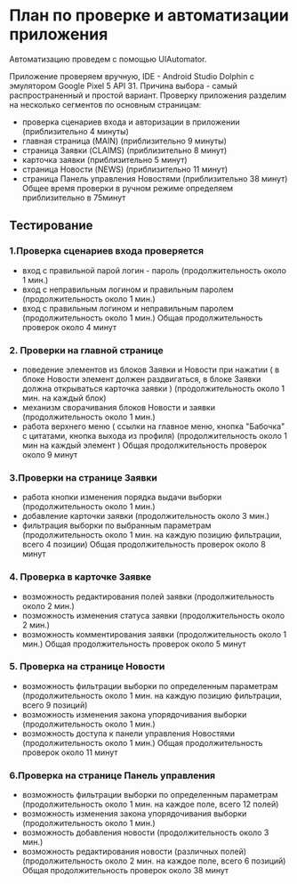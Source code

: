 
# План по проверке и автоматизации приложения


Автоматизацию проведем с помощью UIAutomator.

Приложение проверяем вручную, IDE - Android Studio Dolphin c эмулятором Google Pixel 5 API 31. Причина выбора - самый распространенный и простой вариант. 
Проверку приложения разделим на несколько сегментов по основным страницам: 

 - проверка сценариев входа и авторизации в приложении (приблизительно 4 минуты)
 - главная страница (MAIN) (приблизительно 9 минуты)
 - страница Заявки (CLAIMS) (приблизительно 8 минут)
 - карточка заявки (приблизительно 5 минут)
 - страница Новости (NEWS) (приблизительно 11 минут)
 - страница Панель управления Новостями (приблизительно 38 минут)
  Общее время проверки в ручном режиме определяем приблизительно в 75минут

## Тестирование
 ### 1.Проверка сценариев входа проверяется
 - вход с правильной парой логин - пароль  (продолжительность около 1 мин.)
 - вход с неправильным логином и правильным паролем (продолжительность около 1 мин.)
 - вход с правильным логином и неправильным паролем (продолжительность около 1 мин.)
   Общая продолжительность проверок около 4 минут

### 2. Проверки на главной странице  
 - поведение элементов из блоков Заявки и Новости при нажатии  ( в блоке Новости элемент должен раздвигаться, в блоке Заявки должна открываться карточка заявки )  (продолжительность около 1 мин. на каждый блок)
 - механизм сворачивания блоков Новости и заявки  (продолжительность около 1 мин.)
 - работа верхнего меню ( ссылки на главное меню, кнопка "Бабочка" с цитатами, кнопка выхода из профиля) (продолжительность около 1 мин на каждый элемент )
   Общая продолжительность проверок около 9 минут

### 3.Проверки на странице Заявки 
 - работа кнопки изменения порядка выдачи выборки  (продолжительность около 1 мин.)
 - добавление карточки заявки  (продолжительность около 3 мин.)
 - фильтрация выборки по выбранным параметрам  (продолжительность около 1 мин. на каждую позицию фильтрации, всего 4 позиции)
   Общая продолжительность проверок около 8 минут

### 4. Проверка в карточке Заявке
 - возможность редактирования полей заявки  (продолжительность около 2 мин.)
 - позможность изменения статуса заявки  (продолжительность около 2 мин.)
 - возможность комментирования заявки  (продолжительность около 1 мин.)
   Общая продолжительность проверок около 5 минут

### 5. Проверка на странице Новости 
 - возможность фильтрации выборки по определенным параметрам (продолжительность около 1 мин. на каждую позицию фильтрации, всего 9 позиций)
 - возможность изменения закона упорядочивания выборки (продолжительность около 1 мин.)
 - возможность доступа к панели управления Новостями (продолжительность около 1 мин.)
   Общая продолжительность проверок около 11 минут
 
 ### 6.Проверка на странице Панель управления
 - возможность фильтрации выборки по определенным параметрам (продолжительность около 1 мин. на каждое поле, всего 12 полей)
 - возможность изменения закона упорядочивания выборки (продолжительность около 1 мин.)
 - возможность добавления новости (продолжительность около 3 мин.)
 - возможность редактирования новости (различных полей) (продолжительность около 2 мин. на каждое поле, всего 6 позиций)
   Общая продолжительность проверок около 38 минут
